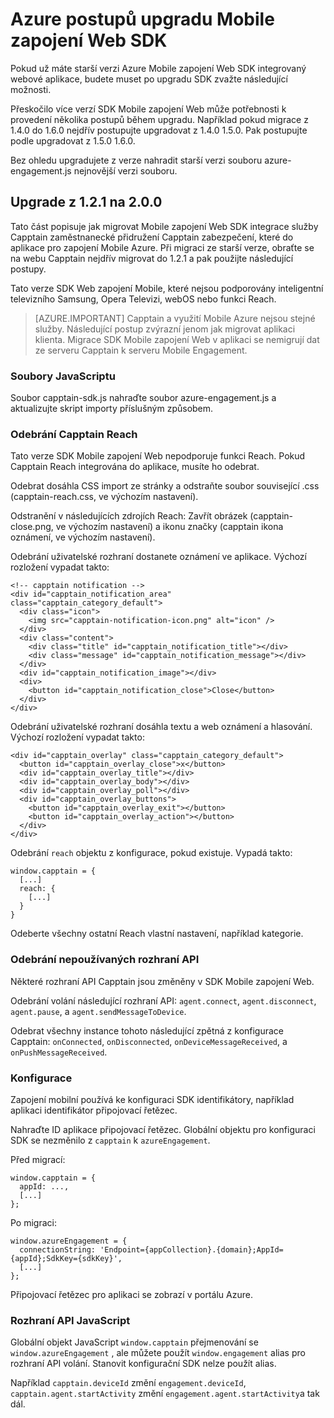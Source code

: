 <properties
    pageTitle="Azure postupů upgradu Mobile zapojení Web SDK | Microsoft Azure"
    description="Nejnovější aktualizace a postupy pro Web SDK pro zapojení Mobile Azure"
    services="mobile-engagement"
    documentationCenter="mobile"
    authors="piyushjo"
    manager="erikre"
    editor="" />

<tags
    ms.service="mobile-engagement"
    ms.workload="mobile"
    ms.tgt_pltfrm="web"
    ms.devlang="js"
    ms.topic="article"
    ms.date="06/07/2016"
    ms.author="piyushjo" />


# <a name="azure-mobile-engagement-web-sdk-upgrade-procedures"></a>Azure postupů upgradu Mobile zapojení Web SDK

Pokud už máte starší verzi Azure Mobile zapojení Web SDK integrovaný webové aplikace, budete muset po upgradu SDK zvažte následující možnosti.

Přeskočilo více verzí SDK Mobile zapojení Web může potřebnosti k provedení několika postupů během upgradu. Například pokud migrace z 1.4.0 do 1.6.0 nejdřív postupujte upgradovat z 1.4.0 1.5.0. Pak postupujte podle upgradovat z 1.5.0 1.6.0.

Bez ohledu upgradujete z verze nahradit starší verzi souboru azure-engagement.js nejnovější verzi souboru.

## <a name="upgrade-from-121-to-200"></a>Upgrade z 1.2.1 na 2.0.0

Tato část popisuje jak migrovat Mobile zapojení Web SDK integrace služby Capptain zaměstnanecké přidružení Capptain zabezpečení, které do aplikace pro zapojení Mobile Azure. Při migraci ze starší verze, obraťte se na webu Capptain nejdřív migrovat do 1.2.1 a pak použijte následující postupy.

Tato verze SDK Web zapojení Mobile, které nejsou podporovány inteligentní televizního Samsung, Opera Televizi, webOS nebo funkci Reach.

>[AZURE.IMPORTANT] Capptain a využití Mobile Azure nejsou stejné služby. Následující postup zvýrazní jenom jak migrovat aplikaci klienta. Migrace SDK Mobile zapojení Web v aplikaci se nemigrují dat ze serveru Capptain k serveru Mobile Engagement.

### <a name="javascript-files"></a>Soubory JavaScriptu

Soubor capptain-sdk.js nahraďte soubor azure-engagement.js a aktualizujte skript importy příslušným způsobem.

### <a name="remove-capptain-reach"></a>Odebrání Capptain Reach

Tato verze SDK Mobile zapojení Web nepodporuje funkci Reach. Pokud Capptain Reach integrována do aplikace, musíte ho odebrat.

Odebrat dosáhla CSS import ze stránky a odstraňte soubor související .css (capptain-reach.css, ve výchozím nastavení).

Odstranění v následujících zdrojích Reach: Zavřít obrázek (capptain-close.png, ve výchozím nastavení) a ikonu značky (capptain ikona oznámení, ve výchozím nastavení).

Odebrání uživatelské rozhraní dostanete oznámení ve aplikace. Výchozí rozložení vypadat takto:

    <!-- capptain notification -->
    <div id="capptain_notification_area" class="capptain_category_default">
      <div class="icon">
        <img src="capptain-notification-icon.png" alt="icon" />
      </div>
      <div class="content">
        <div class="title" id="capptain_notification_title"></div>
        <div class="message" id="capptain_notification_message"></div>
      </div>
      <div id="capptain_notification_image"></div>
      <div>
        <button id="capptain_notification_close">Close</button>
      </div>
    </div>

Odebrání uživatelské rozhraní dosáhla textu a web oznámení a hlasování. Výchozí rozložení vypadat takto:

    <div id="capptain_overlay" class="capptain_category_default">
      <button id="capptain_overlay_close">x</button>
      <div id="capptain_overlay_title"></div>
      <div id="capptain_overlay_body"></div>
      <div id="capptain_overlay_poll"></div>
      <div id="capptain_overlay_buttons">
        <button id="capptain_overlay_exit"></button>
        <button id="capptain_overlay_action"></button>
      </div>
    </div>

Odebrání `reach` objektu z konfigurace, pokud existuje. Vypadá takto:

    window.capptain = {
      [...]
      reach: {
        [...]
      }
    }

Odeberte všechny ostatní Reach vlastní nastavení, například kategorie.

### <a name="remove-deprecated-apis"></a>Odebrání nepoužívaných rozhraní API

Některé rozhraní API Capptain jsou změněny v SDK Mobile zapojení Web.

Odebrání volání následující rozhraní API: `agent.connect`, `agent.disconnect`, `agent.pause`, a `agent.sendMessageToDevice`.

Odebrat všechny instance tohoto následující zpětná z konfigurace Capptain: `onConnected`, `onDisconnected`, `onDeviceMessageReceived`, a `onPushMessageReceived`.

### <a name="configuration"></a>Konfigurace

Zapojení mobilní používá ke konfiguraci SDK identifikátory, například aplikaci identifikátor připojovací řetězec.

Nahraďte ID aplikace připojovací řetězec. Globální objektu pro konfiguraci SDK se nezměnilo z `capptain` k `azureEngagement`.

Před migrací:

    window.capptain = {
      appId: ...,
      [...]
    };

Po migraci:

    window.azureEngagement = {
      connectionString: 'Endpoint={appCollection}.{domain};AppId={appId};SdkKey={sdkKey}',
      [...]
    };

Připojovací řetězec pro aplikaci se zobrazí v portálu Azure.

### <a name="javascript-apis"></a>Rozhraní API JavaScript

Globální objekt JavaScript `window.capptain` přejmenování se `window.azureEngagement` , ale můžete použít `window.engagement` alias pro rozhraní API volání. Stanovit konfigurační SDK nelze použít alias.

Například `capptain.deviceId` změní `engagement.deviceId`, `capptain.agent.startActivity` změní `engagement.agent.startActivity`a tak dál.
